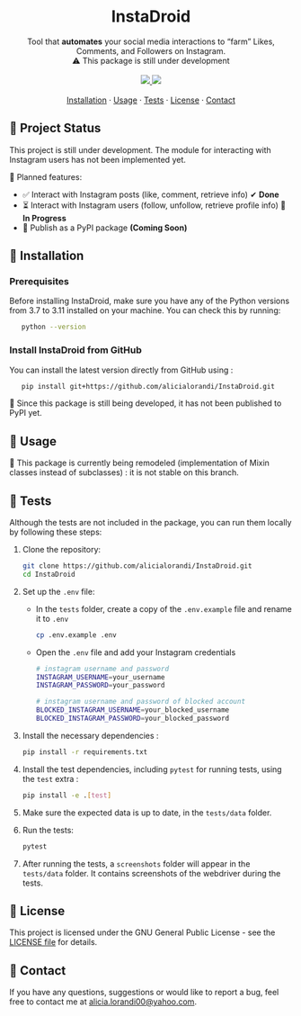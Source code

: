 <p align="center">
    <h1 align="center">InstaDroid</h1>
    <p align="center">Tool that <b>automates</b> your social media interactions to “farm” Likes, Comments, and Followers on Instagram.
<br />
⚠️ This package is still under development
    <br />
    <br />
    <a href="https://www.python.org/">
    	<img src="https://img.shields.io/badge/Python-3.7 | 3.8 | 3.9 | 3.10 | 3.11-red.svg" />
    </a>
    <a href="https://github.com/SeleniumHQ/selenium">
      <img src="https://img.shields.io/badge/built%20with-Selenium-green.svg" />
    </a>
    <br />
    <br />
    <a href="#installation">Installation</a>
    &middot;
    <a href="#usage">Usage</a>
    &middot;
    <a href="#tests">Tests</a>
    &middot;
    <a href="#license">License</a>
    &middot;
    <a href="#contact">Contact</a>

<h2 id="project-status">🚧 Project Status</h2>

This project is still under development. The module for interacting with Instagram users has not been implemented yet.

📌 Planned features:
- ✅ Interact with Instagram posts (like, comment, retrieve info) ✔ **Done**
- ⏳ Interact with Instagram users (follow, unfollow, retrieve profile info) 🔄 **In Progress**
- 🚀 Publish as a PyPI package **(Coming Soon)**

<h2 id="installation">🚀 Installation</h2>

### Prerequisites

Before installing InstaDroid, make sure you have any of the Python versions from 3.7 to 3.11 installed on your machine. You can check this by running:

```sh
   python --version
```

### Install InstaDroid from GitHub

You can install the latest version directly from GitHub using : 

```sh
   pip install git+https://github.com/alicialorandi/InstaDroid.git
```

🚧 Since this package is still being developed, it has not been published to PyPI yet.

<h2 id="usage">📖 Usage</h2>

🚧 This package is currently being remodeled (implementation of Mixin classes instead of subclasses) : it is not stable on this branch.

<h2 id="tests">🧪 Tests</h2>

Although the tests are not included in the package, you can run them locally by following these steps:

1. Clone the repository:
    ```bash
    git clone https://github.com/alicialorandi/InstaDroid.git
    cd InstaDroid
    ```
2. Set up the ```.env``` file:
    - In the ```tests``` folder, create a copy of the ```.env.example``` file and rename it to ```.env```
        ```bash
        cp .env.example .env
        ```
    - Open the ```.env``` file and add your Instagram credentials
        ```bash
        # instagram username and password
        INSTAGRAM_USERNAME=your_username
        INSTAGRAM_PASSWORD=your_password

        # instagram username and password of blocked account
        BLOCKED_INSTAGRAM_USERNAME=your_blocked_username
        BLOCKED_INSTAGRAM_PASSWORD=your_blocked_password
        ```

3. Install the necessary dependencies :
    ```bash
    pip install -r requirements.txt
    ```
4. Install the test dependencies, including `pytest` for running tests, using the `test` extra :
    ```bash
    pip install -e .[test]
    ```
5. Make sure the expected data is up to date, in the `tests/data` folder.

6. Run the tests:
    ```bash
    pytest
    ```
7. After running the tests, a `screenshots` folder will appear in the `tests/data` folder. It contains screenshots of the webdriver during the tests.

<h2 id="license">📜 License</h2>

This project is licensed under the GNU General Public License - see the [LICENSE file](LICENSE) for details.
<h2 id="contact">📩 Contact</h2>

If you have any questions, suggestions or would like to report a bug, feel free to contact me at [alicia.lorandi00@yahoo.com](alicia.lorandi00@yahoo.com).
